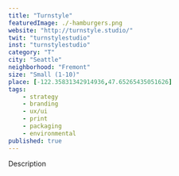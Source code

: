 ```yaml
---
title: "Turnstyle"
featuredImage: ./-hamburgers.png
website: "http://turnstyle.studio/"
twit: "turnstylestudio"
inst: "turnstylestudio"
category: "T"
city: "Seattle"
neighborhood: "Fremont"
size: "Small (1-10)"
place: [-122.35831342914936,47.65265435051626]
tags:
    - strategy
    - branding
    - ux/ui
    - print
    - packaging
    - environmental
published: true
---
```


Description
